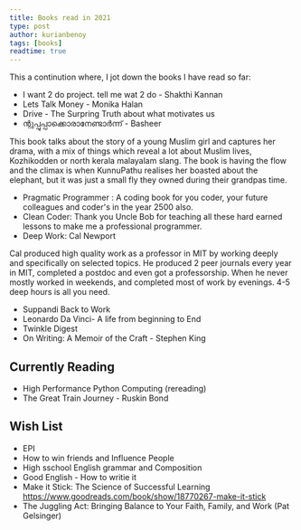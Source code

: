 ```yaml
---
title: Books read in 2021
type: post
author: kurianbenoy
tags: [books]
readtime: true
---
```


This a continution where, I jot down the books I have read so far:

-  I want 2 do project. tell me wat 2 do - Shakthi Kannan
- Lets Talk Money - Monika Halan
- Drive - The Surpring Truth about what motivates us
-  ന്റുപ്പുപ്പാക്കൊരാനേണ്ടാർന്ന് - Basheer 

This book talks about the story of a young Muslim girl and captures her drama, with a mix of things
which reveal a lot about Muslim lives, Kozhikodden or north kerala malayalam slang. The book is having
the flow and the climax is when KunnuPathu realises her boasted about the elephant, but it was just a small fly
they owned during their grandpas time.
- Pragmatic Programmer : A coding book for you coder, your future colleagues and coder's in the year 2500 also.
- Clean Coder: Thank you Uncle Bob for teaching all these hard earned lessons to make me a professional programmer.
- Deep Work: Cal Newport

Cal produced high quality work as a professor in MIT by working deeply and specifically on selected topics. He produced 2 peer journals
every year in MIT, completed a postdoc and even got a professorship. When he never mostly worked in weekends, and completed most of work
by evenings. 4-5 deep hours is all you need.

- Suppandi Back to Work
- Leonardo Da Vinci- A life from beginning to End
- Twinkle Digest 
- On Writing: A Memoir of the Craft - Stephen King

## Currently Reading

- High Performance Python Computing (rereading)
- The Great Train Journey  - Ruskin Bond


## Wish List

- EPI
- How to win friends and Influence People
- High sschool English grammar and Composition
- Good English - How to writie it
- Make it Stick: The Science of Successful Learning https://www.goodreads.com/book/show/18770267-make-it-stick
- The Juggling Act: Bringing Balance to Your Faith, Family, and Work (Pat Gelsinger)
